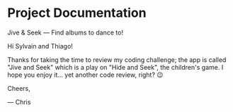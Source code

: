 # Project Documentation

Jive & Seek — Find albums to dance to!

Hi Sylvain and Thiago!

Thanks for taking the time to review my coding challenge; the app is called "Jive and Seek" which is a play on "Hide and Seek", the children's game. I hope you enjoy it... yet another code review, right? 😉

Cheers,

— Chris

